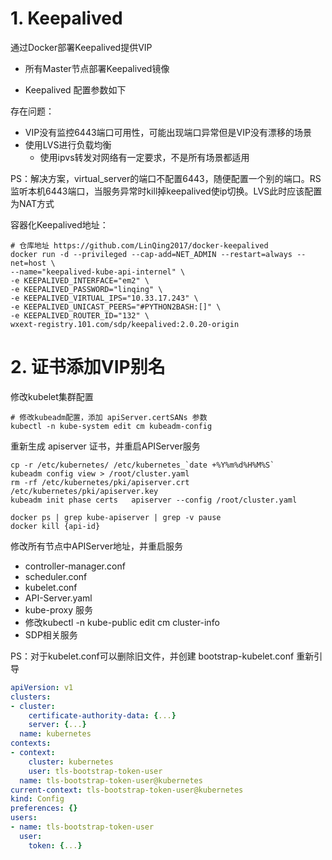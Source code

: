 # 1. Keepalived

通过Docker部署Keepalived提供VIP

- 所有Master节点部署Keepalived镜像

- Keepalived 配置参数如下

存在问题：

- VIP没有监控6443端口可用性，可能出现端口异常但是VIP没有漂移的场景
- 使用LVS进行负载均衡
  - 使用ipvs转发对网络有一定要求，不是所有场景都适用

PS：解决方案，virtual_server的端口不配置6443，随便配置一个别的端口。RS监听本机6443端口，当服务异常时kill掉keepalived使ip切换。LVS此时应该配置为NAT方式

容器化Keepalived地址：

```shell
# 仓库地址 https://github.com/LinQing2017/docker-keepalived
docker run -d --privileged --cap-add=NET_ADMIN --restart=always --net=host \
--name="keepalived-kube-api-internel" \
-e KEEPALIVED_INTERFACE="em2" \
-e KEEPALIVED_PASSWORD="linqing" \
-e KEEPALIVED_VIRTUAL_IPS="10.33.17.243" \
-e KEEPALIVED_UNICAST_PEERS="#PYTHON2BASH:[]" \
-e KEEPALIVED_ROUTER_ID="132" \
wxext-registry.101.com/sdp/keepalived:2.0.20-origin
```



# 2. 证书添加VIP别名

修改kubelet集群配置

```shell
# 修改kubeadm配置，添加 apiServer.certSANs 参数
kubectl -n kube-system edit cm kubeadm-config 
```
重新生成 apiserver 证书，并重启APIServer服务

```shell
cp -r /etc/kubernetes/ /etc/kubernetes_`date +%Y%m%d%H%M%S`
kubeadm config view > /root/cluster.yaml
rm -rf /etc/kubernetes/pki/apiserver.crt /etc/kubernetes/pki/apiserver.key 
kubeadm init phase certs   apiserver --config /root/cluster.yaml 

docker ps | grep kube-apiserver | grep -v pause
docker kill {api-id}
```

修改所有节点中APIServer地址，并重启服务

- controller-manager.conf
- scheduler.conf 
- kubelet.conf
- API-Server.yaml
- kube-proxy 服务
- 修改kubectl -n kube-public edit cm cluster-info 
- SDP相关服务

PS：对于kubelet.conf可以删除旧文件，并创建 bootstrap-kubelet.conf 重新引导

```yaml
apiVersion: v1
clusters:
- cluster:
    certificate-authority-data: {...}
    server: {...}
  name: kubernetes
contexts:
- context:
    cluster: kubernetes
    user: tls-bootstrap-token-user
  name: tls-bootstrap-token-user@kubernetes
current-context: tls-bootstrap-token-user@kubernetes
kind: Config
preferences: {}
users:
- name: tls-bootstrap-token-user
  user:
    token: {...}
```



